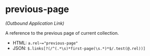 ﻿# previous-page

_(Outbound Application Link)_

A reference to the previous page of current collection.

* HTML: `a.rel~="previous-page"`
* JSON: `$.links[?(/^(.*\s)*first-page(\s.*)*$/.test(@.rel))]`